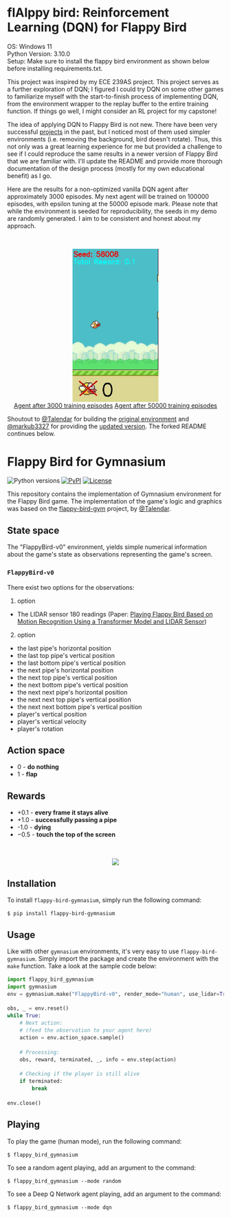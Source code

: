 # flAIppy bird: Reinforcement Learning (DQN) for Flappy Bird
OS: Windows 11 <br>
Python Version: 3.10.0 <br>
Setup: Make sure to install the flappy bird environment as shown below before installing requirements.txt.

This project was inspired by my ECE 239AS project. This project serves as a further exploration of DQN; I figured I could try DQN on some other games to familiarize myself with the start-to-finish process of implementing DQN, from the environment wrapper to the replay buffer to the entire training function. If things go well, I might consider an RL project for my capstone!

The idea of applying DQN to Flappy Bird is not new. There have been very successful [projects](https://www.youtube.com/watch?v=THhUXIhjkCM&t=302s) in the past, but I noticed most of them used simpler environments (i.e. removing the background, bird doesn't rotate). Thus, this not only was a great learning experience for me but provided a challenge to see if I could reproduce the same results in a newer version of Flappy Bird that we are familiar with. I'll update the README and provide more thorough documentation of the design process (mostly for my own educational benefit) as I go.

Here are the results for a non-optimized vanilla DQN agent after approximately 3000 episodes. My next agent will be trained on 100000 episodes, with epsilon tuning at the 50000 episode mark. Please note that while the environment is seeded for reproducibility, the seeds in my demo are randomly generated. I aim to be consistent and honest about my approach.

<br>

<p align="center">
  <img align="center" 
       src="https://github.com/awong0811/flappy-bird-rl/blob/main/imgs/flappy_bird_dqn_3000.gif?raw=true" 
       width="200"/> <br>
  <a href="https://youtu.be/zXcjuuonosw" target="_blank">Agent after 3000 training episodes</a>
  <a href="https://youtu.be/q_ziL8iavNA?si=CuE1mLAhJ_6ceBBh" target="_blank">Agent after 50000 training episodes</a>
  
</p>


<!-- [Youtube](https://youtu.be/zXcjuuonosw) -->

Shoutout to [@Talendar](https://github.com/Talendar) for building the [original environment](https://github.com/Talendar/flappy-bird-gym) and [@markub3327](https://github.com/markub3327) for providing the [updated version](https://github.com/markub3327/flappy-bird-gymnasium). The forked README continues below.

# Flappy Bird for Gymnasium

![Python versions](https://img.shields.io/pypi/pyversions/flappy-bird-gymnasium)
[![PyPI](https://img.shields.io/pypi/v/flappy-bird-gymnasium)](https://pypi.org/project/flappy-bird-gymnasium/)
[![License](https://img.shields.io/github/license/markub3327/flappy-bird-gymnasium)](https://github.com/markub3327/flappy-bird-gymnasium/blob/master/LICENSE)

This repository contains the implementation of Gymnasium environment for
the Flappy Bird game. The implementation of the game's logic and graphics was
based on the [flappy-bird-gym](https://github.com/Talendar/flappy-bird-gym) project, by
[@Talendar](https://github.com/Talendar). 

## State space

The "FlappyBird-v0" environment, yields simple numerical information about the game's state as
observations representing the game's screen.

### `FlappyBird-v0`
There exist two options for the observations:  
1. option
* The LIDAR sensor 180 readings (Paper: [Playing Flappy Bird Based on Motion Recognition Using a Transformer Model and LIDAR Sensor](https://www.mdpi.com/1424-8220/24/6/1905))

2. option
* the last pipe's horizontal position
* the last top pipe's vertical position
* the last bottom pipe's vertical position
* the next pipe's horizontal position
* the next top pipe's vertical position
* the next bottom pipe's vertical position
* the next next pipe's horizontal position
* the next next top pipe's vertical position
* the next next bottom pipe's vertical position
* player's vertical position
* player's vertical velocity
* player's rotation

## Action space

* 0 - **do nothing**
* 1 - **flap**

## Rewards

* +0.1 - **every frame it stays alive**
* +1.0 - **successfully passing a pipe**
* -1.0 - **dying**
* −0.5 - **touch the top of the screen**

<br>

<p align="center">
  <img align="center" 
       src="https://github.com/markub3327/flappy-bird-gymnasium/blob/main/imgs/dqn.gif?raw=true" 
       width="200"/>
</p>

## Installation

To install `flappy-bird-gymnasium`, simply run the following command:

    $ pip install flappy-bird-gymnasium
    
## Usage

Like with other `gymnasium` environments, it's very easy to use `flappy-bird-gymnasium`.
Simply import the package and create the environment with the `make` function.
Take a look at the sample code below:

```python
import flappy_bird_gymnasium
import gymnasium
env = gymnasium.make("FlappyBird-v0", render_mode="human", use_lidar=True)

obs, _ = env.reset()
while True:
    # Next action:
    # (feed the observation to your agent here)
    action = env.action_space.sample()

    # Processing:
    obs, reward, terminated, _, info = env.step(action)
    
    # Checking if the player is still alive
    if terminated:
        break

env.close()
```

## Playing

To play the game (human mode), run the following command:

    $ flappy_bird_gymnasium
    
To see a random agent playing, add an argument to the command:

    $ flappy_bird_gymnasium --mode random

To see a Deep Q Network agent playing, add an argument to the command:

    $ flappy_bird_gymnasium --mode dqn
